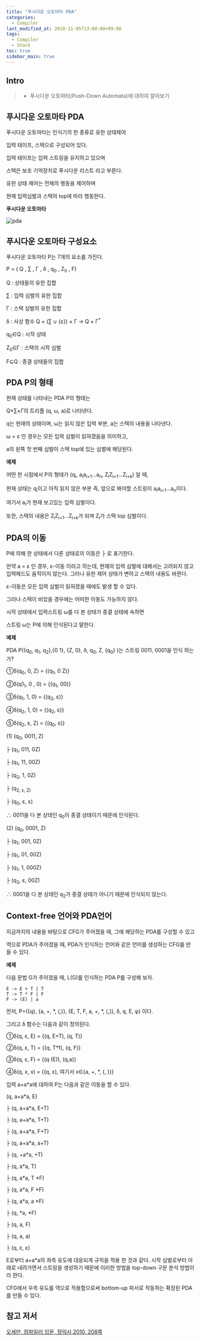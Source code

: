 ```yaml
---
title: "푸시다운 오토마타 PDA"
categories: 
  - Compiler
last_modified_at: 2018-11-05T13:00:00+09:00
tags: 
  - Compiler
  - Stack
toc: true
sidebar_main: true
---
```


## Intro

> - 푸시다운 오토마타(Push-Down Automata)에 대하여 알아보기


## 푸시다운 오토마타 PDA

푸시다운 오토마타는 인식기의 한 종류로 유한 상태제어

입력 테이프, 스택으로 구성되어 있다. 

입력 테이프는 입력 스트링을 유지하고 있으며

스택은 보조 기억장치로 푸시다운 리스트 라고 부른다. 

유한 상태 제어는 전체의 행동을 제어하며 

현재 입력심벌과 스택의 top에 따라 행동한다.

**푸시다운 오토마타**


![pda](https://github.com/lesslate/lesslate.github.io/blob/master/assets/img/compiler/pda/pda.png?raw=true)


## 푸시다운 오토마타 구성요소

푸시다운 오토마타 P는 7개의 요소를 가진다.

P = ( Q , ∑ , Γ , δ , q<sub>0</sub> , Z<sub>0</sub> , F)

Q : 상태들의 유한 집합

∑ : 입력 심벌의 유한 집합

Γ : 스택 심벌의 유한 집합

δ : 사상 함수 Q × (∑ ∪ {ε}) × Γ -> Q × Γ<sup>*</sup>

q<sub>0</sub>∈Q : 시작 상태

Z<sub>0</sub>∈Γ : 스택의 시작 심벌

F⊆Q : 종결 상태들의 집합


## PDA P의 형태

현재 상태를 나타내는 PDA P의 형태는

Q×∑<sup>*</sup>×Γ<sup>*</sup>의 트리플 (q, ω, a)로 나타낸다. 

q는 현재의 상태이며, ω는 읽지 않은 입력 부분, a는 스택의 내용을 나타낸다.

ω = ε 인 경우는 모든 입력 심벌이 읽혀졌음을 의미하고, 

a의 왼쪽 첫 번째 심벌이 스택 top에 있는 심벌에 해당된다.


**예제**

어떤 한 시점에서 P의 형태가 (q<sub>i</sub>, a<sub>i</sub>a<sub>i+1</sub>...a<sub>n</sub>, Z<sub>i</sub>Z<sub>i+1</sub>...Z<sub>i+k</sub>) 일 때, 

현재 상태는 q<sub>i</sub>이고
아직 읽지 않은 부분 즉, 앞으로 봐야할 스트링이 a<sub>i</sub>a<sub>i+1</sub>...a<sub>n</sub>이다.

여기서 a<sub>i</sub>가 현재 보고있는 입력 심벌이다. 

또한, 스택의 내용은 Z<sub>i</sub>Z<sub>i+1</sub>...Z<sub>i+k</sub>가 되며 Z<sub>i</sub>가 스택 top 심벌이다.

## PDA의 이동

P에 의해 한 상태에서 다른 상태로의 이동은 ├ 로 표기한다.

만약 a = ε 인 경우, ε-이동 이라고 하는데, 현재의 입력 심벌에 대해서는 고려되지 않고
입력헤드도 움직이지 않는다. 
그러나 유한 제어 상태가 변하고 스택의 내용도 바뀐다.

ε-이동은 모든 입력 심벌이 읽혀졌을 때에도 발생 할 수 있다. 

그러나 스택이 비었을 경우에는 어떠한 이동도 가능하지 않다.



시작 상태에서 입력스트링 ω를 다 본 상태가 종결 상태에 속하면 

스트링 ω는 P에 의해 인식된다고 말한다.

**예제**


PDA P({q<sub>0</sub>, q<sub>1</sub>, q<sub>2</sub>},{0 1}, {Z, 0}, δ, q<sub>0</sub>, Z, {q<sub>0</sub>} )는 스트링 0011, 0001을 인식 하는가?

①δ(q<sub>0</sub>, 0, Z) = {(q<sub>1</sub>, 0 Z)}

②δ(q1<sub>1</sub>, 0 , 0) = {(q<sub>1</sub>, 00)}

③δ(q<sub>1</sub>, 1, 0) = {(q<sub>2</sub>,  ε)}

④δ(q<sub>2</sub>, 1, 0) = {(q<sub>2</sub>, ε)}

⑤δ(q<sub>2</sub>, ε, Z) = {(q<sub>0</sub>, ε)}

(1) (q<sub>0</sub>, 0011, Z) 

├ (q<sub>1</sub>, 011, 0Z)

├ (q<sub>1</sub>, 11, 00Z)

├ (q<sub>2</sub>, 1, 0Z)

├ (q<sub>2, ε, Z)
    
├ (q<sub>0</sub>, ε, ε)

∴ 0011을 다 본 상태인 q<sub>0</sub>이 종결 상태이기 때문에 인식된다.

(2) (q<sub>0</sub>, 0001, Z)

├ (q<sub>1</sub>, 001, 0Z)

├ (q<sub>1</sub>, 01, 00Z)

├ (q<sub>1</sub>, 1, 000Z)

├ (q<sub>2</sub>, ε, 00Z)

∴ 0001을 다 본 상태인 q<sub>2</sub>가 종결 상태가 아니기 때문에 인식되지 않는다.

## Context-free 언어와 PDA언어

지금까지의 내용을 바탕으로 CFG가 주어졌을 때, 그에 해당하는 PDA를 구성할 수 있고

역으로 PDA가 주어졌을 때, PDA가 인식하는 언어와 같은 언어를 생성하는
CFG를 만들 수 있다.

**예제**

다음 문법 G가 주어졌을 때, L(G)를 인식하는 PDA P를 구성해 보자.

```
E -> E + T | T
T -> T * F | F
F -> (E) | a
```


먼저, P=({q}, {a, +, *, (,)}, {E, T, F, a, +, *, (,)}, δ, q, E, φ) 이다.

그리고 δ 함수는 다음과 같이 정의된다.

①δ(q, ε, E) = {(q, E+T), (q, T)} 

②δ(q, ε, T) = {(q, T*f), (q, F)}

③δ(q, ε, F) = {(q (E)), (q,a)}

④δ(q, x, x) = {(q, ε), 여기서 x∈{a, +, *, (, )}}

입력 a+a*a에 대하여 P는 다음과 같은 이동을 할 수 있다.

(q, a+a*a, E)

├ (q, a+a*a, E+T) 

├ (q, a+a*a, T+T)

├ (q, a+a*a, F+T)

├ (q, a+a*a, a+T)

├ (q, +a*a, +T)

├ (q, a*a, T)

├ (q, a*a, T *F)

├ (q, a*a, F *F)

├ (q, a*a, a *F)

├ (q, *a, *F)

├ (q, a, F)

├ (q, a, a)

├ (q, ε, ε)

E로부터 a+a*a의 좌측 유도에 대응되게 규칙을 적용 한 것과 같다.
시작 심벌로부터 아래로 내려가면서 스트링을 생성하기 때문에
이러한 방법을 top-down 구문 분석 방법이라 한다.

CFG에서 우측 유도를 역으로 적용함으로써 
bottom-up 파서로 작동하는 확장된 PDA를 만들 수 있다.



## 참고 저서

[오세만, 컴파일러 입문, 정익사,2010, 208쪽](https://book.naver.com/bookdb/book_detail.nhn?bid=6324381)